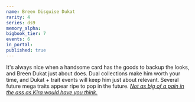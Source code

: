 ```yaml
---
name: Breen Disguise Dukat
rarity: 4
series: ds9
memory_alpha:
bigbook_tier: 7
events: 6
in_portal:
published: true
---
```


It's always nice when a handsome card has the goods to backup the looks, and Breen Dukat just about does. Dual collections make him worth your time, and Dukat + trait events will keep him just about relevant. Several future mega traits appear ripe to pop in the future. [_Not as big of a pain in the ass as Kira would have you think._](https://www.youtube.com/watch?v=nrbo39Lw-r4)
